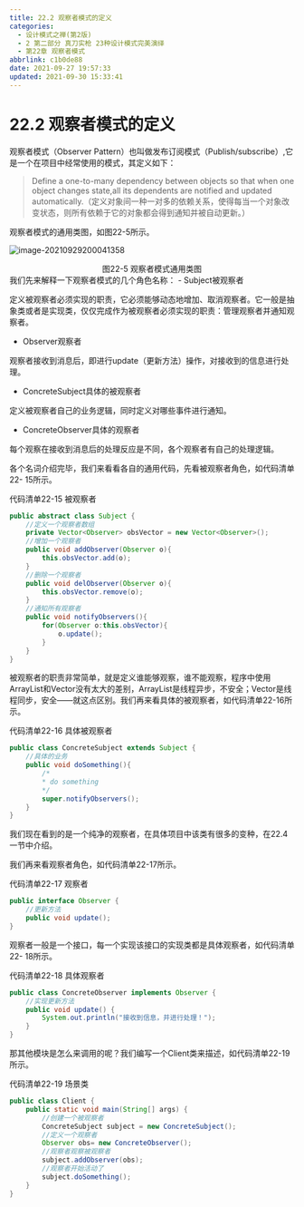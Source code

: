 ```yaml
---
title: 22.2 观察者模式的定义
categories: 
  - 设计模式之禅(第2版)
  - 2 第二部分 真刀实枪 23种设计模式完美演绎
  - 第22章 观察者模式
abbrlink: c1b0de88
date: 2021-09-27 19:57:33
updated: 2021-09-30 15:33:41
---
```

# 22.2 观察者模式的定义
观察者模式（Observer Pattern）也叫做发布订阅模式（Publish/subscribe）,它是一个在项目中经常使用的模式，其定义如下：
> Define a one-to-many dependency between objects so that when one object changes state,all its dependents are notified and updated automatically.（定义对象间一种一对多的依赖关系，使得每当一个对象改变状态，则所有依赖于它的对象都会得到通知并被自动更新。）

观察者模式的通用类图，如图22-5所示。

![image-20210929200041358](https://gitee.com/XiaoLan223/images/raw/master/Blog/Sum/20210929200041.png)

<center>图22-5 观察者模式通用类图</center>
我们先来解释一下观察者模式的几个角色名称：
- Subject被观察者

定义被观察者必须实现的职责，它必须能够动态地增加、取消观察者。它一般是抽象类或者是实现类，仅仅完成作为被观察者必须实现的职责：管理观察者并通知观察者。
- Observer观察者

观察者接收到消息后，即进行update（更新方法）操作，对接收到的信息进行处理。
- ConcreteSubject具体的被观察者

定义被观察者自己的业务逻辑，同时定义对哪些事件进行通知。
- ConcreteObserver具体的观察者

每个观察在接收到消息后的处理反应是不同，各个观察者有自己的处理逻辑。

各个名词介绍完毕，我们来看看各自的通用代码，先看被观察者角色，如代码清单22- 15所示。

代码清单22-15 被观察者
```java
public abstract class Subject {
    //定义一个观察者数组
    private Vector<Observer> obsVector = new Vector<Observer>();
    //增加一个观察者
    public void addObserver(Observer o){
        this.obsVector.add(o);
    }
    //删除一个观察者
    public void delObserver(Observer o){
        this.obsVector.remove(o);
    }
    //通知所有观察者
    public void notifyObservers(){
        for(Observer o:this.obsVector){
            o.update();
        }
    }
}
```
被观察者的职责非常简单，就是定义谁能够观察，谁不能观察，程序中使用ArrayList和Vector没有太大的差别，ArrayList是线程异步，不安全；Vector是线程同步，安全——就这点区别。我们再来看具体的被观察者，如代码清单22-16所示。

代码清单22-16 具体被观察者
```java
public class ConcreteSubject extends Subject {
    //具体的业务
    public void doSomething(){
        /*
        * do something 
        */
        super.notifyObservers();
    }
}
```
我们现在看到的是一个纯净的观察者，在具体项目中该类有很多的变种，在22.4一节中介绍。

我们再来看观察者角色，如代码清单22-17所示。

代码清单22-17 观察者
```java
public interface Observer {
    //更新方法
    public void update();
}
```
观察者一般是一个接口，每一个实现该接口的实现类都是具体观察者，如代码清单22- 18所示。

代码清单22-18 具体观察者
```java
public class ConcreteObserver implements Observer {
    //实现更新方法
    public void update() {
        System.out.println("接收到信息，并进行处理！");
    }
}
```
那其他模块是怎么来调用的呢？我们编写一个Client类来描述，如代码清单22-19所示。

代码清单22-19 场景类
```java
public class Client {
    public static void main(String[] args) {
        //创建一个被观察者
        ConcreteSubject subject = new ConcreteSubject();
        //定义一个观察者
        Observer obs= new ConcreteObserver();
        //观察者观察被观察者
        subject.addObserver(obs);
        //观察者开始活动了
        subject.doSomething();
    }
}
```
